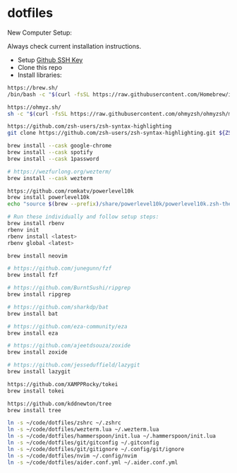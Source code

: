 # dotfiles

New Computer Setup:

Always check current installation instructions.

- Setup [Github SSH
   Key](https://docs.github.com/en/github/authenticating-to-github/connecting-to-github-with-ssh/generating-a-new-ssh-key-and-adding-it-to-the-ssh-agent)
- Clone this repo
- Install libraries:

```zsh
https://brew.sh/
/bin/bash -c "$(curl -fsSL https://raw.githubusercontent.com/Homebrew/install/HEAD/install.sh)"

https://ohmyz.sh/
sh -c "$(curl -fsSL https://raw.githubusercontent.com/ohmyzsh/ohmyzsh/master/tools/install.sh)"

https://github.com/zsh-users/zsh-syntax-highlighting
git clone https://github.com/zsh-users/zsh-syntax-highlighting.git ${ZSH_CUSTOM:-~/.oh-my-zsh/custom}/plugins/zsh-syntax-highlighting

brew install --cask google-chrome
brew install --cask spotify
brew install --cask 1password

# https://wezfurlong.org/wezterm/
brew install --cask wezterm

https://github.com/romkatv/powerlevel10k
brew install powerlevel10k
echo "source $(brew --prefix)/share/powerlevel10k/powerlevel10k.zsh-theme" >>~/.zshrc

# Run these individually and follow setup steps:
brew install rbenv
rbenv init
rbenv install <latest>
rbenv global <latest>

brew install neovim

# https://github.com/junegunn/fzf
brew install fzf

# https://github.com/BurntSushi/ripgrep
brew install ripgrep

# https://github.com/sharkdp/bat 
brew install bat

# https://github.com/eza-community/eza
brew install eza

# https://github.com/ajeetdsouza/zoxide
brew install zoxide

# https://github.com/jesseduffield/lazygit
brew install lazygit

https://github.com/XAMPPRocky/tokei
brew install tokei

https://github.com/kddnewton/tree
brew install tree

ln -s ~/code/dotfiles/zshrc ~/.zshrc
ln -s ~/code/dotfiles/wezterm.lua ~/.wezterm.lua
ln -s ~/code/dotfiles/hammerspoon/init.lua ~/.hammerspoon/init.lua
ln -s ~/code/dotfiles/git/gitconfig ~/.gitconfig
ln -s ~/code/dotfiles/git/gitignore ~/.config/git/ignore
ln -s ~/code/dotfiles/nvim ~/.config/nvim
ln -s ~/code/dotfiles/aider.conf.yml ~/.aider.conf.yml
```
